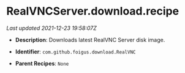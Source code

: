 # RealVNCServer.download.recipe

_Last updated 2021-12-23 19:58:07Z_

- **Description**: Downloads latest RealVNC Server disk image.

- **Identifier**: `com.github.foigus.download.RealVNC`

- **Parent Recipes**: `None`